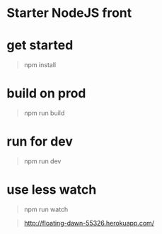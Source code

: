 # Starter NodeJS front

# get started
> npm install

# build on prod
> npm run build 

# run for dev 
> npm run dev

# use less watch
> npm run watch

> http://floating-dawn-55326.herokuapp.com/